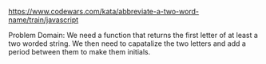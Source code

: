 https://www.codewars.com/kata/abbreviate-a-two-word-name/train/javascript

Problem Domain: We need a function that returns the first letter of at least a two worded string. We then need to capatalize the two letters and add a period between them to make them initials.